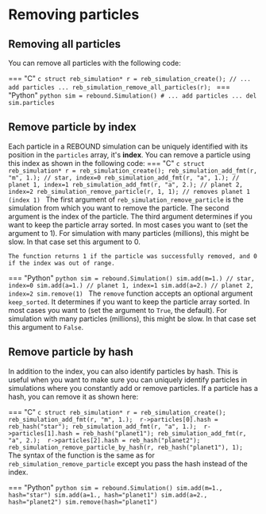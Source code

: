 # Removing particles

## Removing all particles

You can remove all particles with the following code:

=== "C"
    ```c
    struct reb_simulation* r = reb_simulation_create();
    // ... add particles ...
    reb_simulation_remove_all_particles(r);
    ```
=== "Python"
    ```python
    sim = rebound.Simulation()
    # ... add particles ...
    del sim.particles
    ```
## Remove particle by index
Each particle in a REBOUND simulation can be uniquely identified with its position in the `particles` array, it's **index**.
You can remove a particle using this index as shown in the following code:
=== "C"
    ```c
    struct reb_simulation* r = reb_simulation_create();
    reb_simulation_add_fmt(r, "m", 1.); // star, index=0
    reb_simulation_add_fmt(r, "a", 1.); // planet 1, index=1
    reb_simulation_add_fmt(r, "a", 2.); // planet 2, index=2
    reb_simulation_remove_particle(r, 1, 1); // removes planet 1 (index 1)
    ```
    The first argument of `reb_simulation_remove_particle` is the simulation from which you want to remove the particle.
    The second argument is the index of the particle.
    The third argument determines if you want to keep the particle array sorted.
    In most cases you want to (set the argument to 1). 
    For simulation with many particles (millions), this might be slow. In that case set this argument to 0.

    The function returns 1 if the particle was successfully removed, and 0 if the index was out of range.

=== "Python"
    ```python
    sim = rebound.Simulation()
    sim.add(m=1.) // star, index=0
    sim.add(a=1.) // planet 1, index=1
    sim.add(a=2.) // planet 2, index=2
    sim.remove(1)
    ```
    The `remove` function accepts an optional argument `keep_sorted`. 
    It determines if you want to keep the particle array sorted.
    In most cases you want to (set the argument to `True`, the default). 
    For simulation with many particles (millions), this might be slow. In that case set this argument to `False`.

## Remove particle by hash
In addition to the index, you can also identify particles by hash.
This is useful when you want to make sure you can uniquely identify particles in simulations where you constantly add or remove particles. 
If a particle has a hash, you can remove it as shown here:

=== "C"
    ```c
    struct reb_simulation* r = reb_simulation_create();
    reb_simulation_add_fmt(r, "m", 1.); 
    r->particles[0].hash = reb_hash("star");
    reb_simulation_add_fmt(r, "a", 1.); 
    r->particles[1].hash = reb_hash("planet1");
    reb_simulation_add_fmt(r, "a", 2.); 
    r->particles[2].hash = reb_hash("planet2");
    reb_simulation_remove_particle_by_hash(r, reb_hash("planet1"), 1);
    ```
    The syntax of the function is the same as for `reb_simulation_remove_particle` except you pass the hash instead of the index.

=== "Python"
    ```python
    sim = rebound.Simulation()
    sim.add(m=1., hash="star")
    sim.add(a=1., hash="planet1")
    sim.add(a=2., hash="planet2")
    sim.remove(hash="planet1")
    ```

